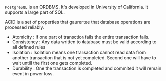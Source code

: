 ``PostgreSQL`` is an ORDBMS. It's developed in University of California. It supports a large part of SQL.

ACID is a set of properties that gaurentee that database operations are processed reliably. 

* Atomicity : If one part of transction fails the entire transaction fails.
* Consistency : Any data written to database must be valid according to all defined rules
* Isolation : Isolation means one transaction cannot read data from another transaction that is not yet completed. Second one will have to wait untill the first one gets completed.
* Durability : One the transaction is completed and commited it will remain event in power loss.

